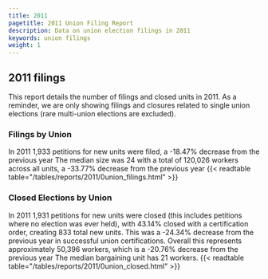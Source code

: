 ```yaml
---
title: 2011
pagetitle: 2011 Union Filing Report
description: Data on union election filings in 2011
keywords: union filings
weight: 1
---
```


## 2011 filings

This report details the number of filings and closed units in 2011. As a reminder, we are only showing filings and closures related to single union elections (rare multi-union elections are excluded).

### Filings by Union
In 2011 1,933 petitions for new units were filed, a -18.47% decrease from the previous year The median size was 24 with a total of 120,026 workers across all units, a -33.77% decrease from the previous year
{{< readtable table="/tables/reports/2011/0union_filings.html" >}}

### Closed Elections by Union
In 2011 1,931 petitions for new units were closed (this includes petitions where no election was ever held), with 43.14% closed with a certification order, creating 833 total new units. This was a -24.34% decrease from the previous year in successful union certifications. Overall this represents approximately 50,396 workers, which is a -20.76% decrease from the previous year The median bargaining unit has 21 workers.
{{< readtable table="/tables/reports/2011/0union_closed.html" >}}
